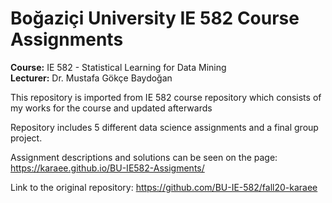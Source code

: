 # Boğaziçi University IE 582 Course Assignments
**Course:** IE 582 - Statistical Learning for Data Mining  
**Lecturer:** Dr. Mustafa Gökçe Baydoğan

This repository is imported from IE 582 course repository which consists of my works for the course and updated afterwards

Repository includes 5 different data science assignments and a final group project.

Assignment descriptions and solutions can be seen on the page: https://karaee.github.io/BU-IE582-Assigments/

Link to the original repository: https://github.com/BU-IE-582/fall20-karaee  
